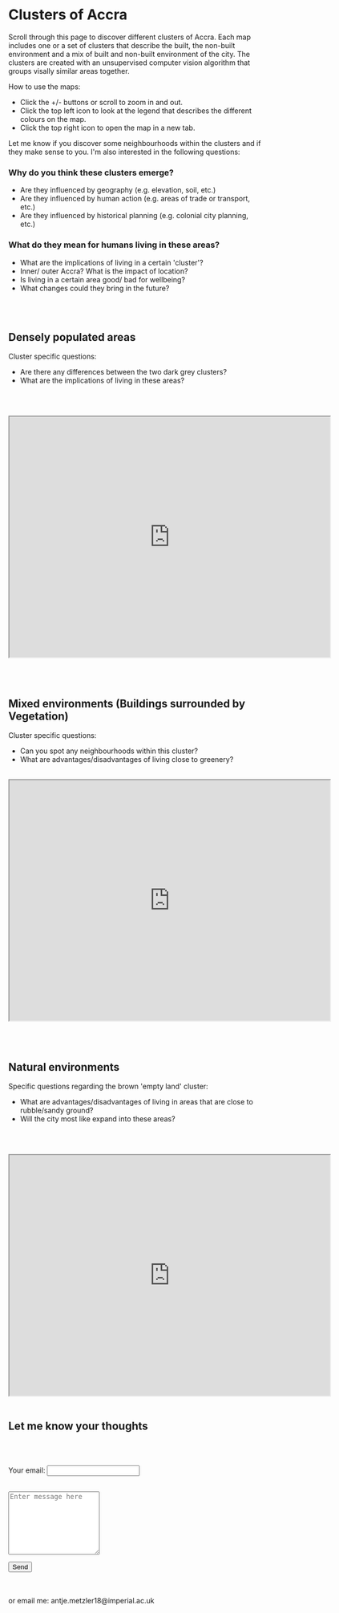 # Clusters of Accra

Scroll through this page to discover different clusters of Accra. Each map includes one or a set of clusters that describe the built, the non-built environment and a mix of built and non-built environment of the city. The clusters are created with an unsupervised computer vision algorithm that groups visally similar areas together.

How to use the maps:
- Click the +/- buttons or scroll to zoom in and out.
- Click the top left icon to look at the legend that describes the different colours on the map.
- Click the top right icon to open the map in a new tab.


Let me know if you discover some neighbourhoods within the clusters and if they make sense to you.
I'm also interested in the following questions:

### Why do you think these clusters emerge?
* Are they influenced by geography (e.g. elevation, soil, etc.)
* Are they influenced by human action (e.g. areas of trade or transport, etc.)
* Are they influenced by historical planning (e.g. colonial city planning, etc.)


### What do they mean for humans living in these areas?
* What are the implications of living in a certain 'cluster'?
* Inner/ outer Accra? What is the impact of location?
* Is living in a certain area good/ bad for wellbeing?
* What changes could they bring in the future?


<br/><br/>

## Densely populated areas

Cluster specific questions:
- Are there any differences between the two dark grey clusters?
- What are the implications of living in these areas?

<br/><br/>

<iframe src="https://www.google.com/maps/d/u/0/embed?mid=1Sil1xH_RSBqN9GSPbgR3-yFW6rNJU2rR" width="640" height="480"></iframe>

<br/><br/>

## Mixed environments (Buildings surrounded by Vegetation)

Cluster specific questions:
- Can you spot any neighbourhoods within this cluster?
- What are advantages/disadvantages of living close to greenery?
<br/><br/>

<iframe src="https://www.google.com/maps/d/u/0/embed?mid=1F9ZGhvCr8qHo0VH8Z4pupH67jBvBkkbb" width="640" height="480"></iframe>

<br/><br/>

## Natural environments

Specific questions regarding the brown 'empty land' cluster:
- What are advantages/disadvantages of living in areas that are close to rubble/sandy ground?
- Will the city most like expand into these areas?

<br/><br/>

<iframe src="https://www.google.com/maps/d/u/0/embed?mid=1Pl2iYoClOaY8aevwqg3i1NolVlaXqFkY" width="640" height="480"></iframe>
<br/><br/>

## Let me know your thoughts
<br/><br/>

<form
  action="https://formspree.io/f/mayvwevj"
  method="POST">
  <label>
    Your email:
    <input type="email" name="_replyto">
  </label>
  <br/><br/>
  <label>
   <p><textarea rows="8" name="message" id="message" placeholder="Enter message here" required=""></textarea></p>
  </label>
  <!-- your other form fields go here -->
  <button type="submit">Send</button>
</form>
<br></br>
or email me: antje.metzler18@imperial.ac.uk
